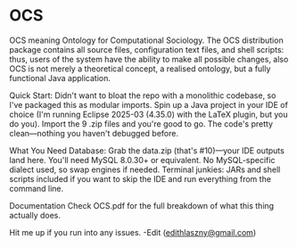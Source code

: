 # OCS
OCS meaning Ontology for Computational Sociology. The OCS distribution package contains all source files, configuration text files, and shell scripts: thus, users of the system have the ability to make all possible changes, also OCS is not merely a theoretical concept, a realised ontology, but a fully functional Java application.

Quick Start:
Didn't want to bloat the repo with a monolithic codebase, so I've packaged this as modular imports. Spin up a Java project in your IDE of choice (I'm running Eclipse 2025-03 (4.35.0) with the LaTeX plugin, but you do you). Import the 9 .zip files and you're good to go. The code's pretty clean—nothing you haven't debugged before.

What You Need
Database: Grab the data.zip (that's #10)—your IDE outputs land here. You'll need MySQL 8.0.30+ or equivalent. No MySQL-specific dialect used, so swap engines if needed.
Terminal junkies: JARs and shell scripts included if you want to skip the IDE and run everything from the command line.

Documentation
Check OCS.pdf for the full breakdown of what this thing actually does.

Hit me up if you run into any issues.
-Edit (edithlaszny@gmail.com)

